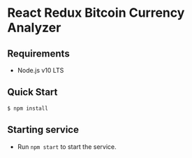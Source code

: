 # React Redux Bitcoin Currency Analyzer

Requirements
--------------------
* Node.js v10 LTS

Quick Start
--------------------

```
$ npm install
```

Starting service
--------------------

* Run `npm start` to start the service.
